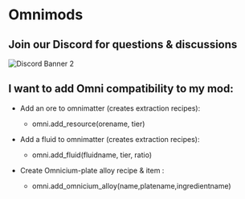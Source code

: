 # Omnimods

## Join our Discord for questions & discussions
![Discord Banner 2](https://discordapp.com/api/guilds/351216213327609858/widget.png?style=banner2)

## I want to add Omni compatibility to my mod:
- Add an ore to omnimatter (creates extraction recipes):
  - omni.add_resource(orename, tier)

- Add a fluid to omnimatter (creates extraction recipes):
  - omni.add_fluid(fluidname, tier, ratio)

- Create Omnicium-plate alloy recipe & item :
  - omni.add_omnicium_alloy(name,platename,ingredientname)
